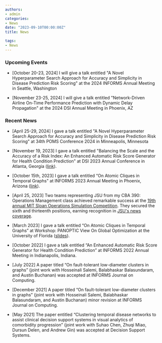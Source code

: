 ```yaml
---
authors:
- admin
categories:
- News
date: "2023-09-10T00:00:00Z"
title: News

tags:
- News
---
```


### Upcoming Events

- [October 20-23, 2024] I will give a talk entitled "A Novel Hyperparameter Search Approach for Accuracy and Simplicity in Disease Prediction Risk Scoring" at the 2024 INFORMS Annual Meeting in Seattle, Washington

- [November 23-25, 2024] I will give a talk entitled "Network-Driven Airline On-Time Performance Prediction with Dynamic Delay Propagation" at the 2024 DSI Annual Meeting in Phoenix, AZ

### Recent News

- [April 25-29, 2024] I gave a talk entitled "A Novel Hyperparameter Search Approach for Accuracy and Simplicity in Disease Prediction Risk Scoring" at 34th POMS Conference 2024 in Minneapolis, Minnesota

- [November 19, 2023] I gave a talk entitled "Balancing the Scale and the Accuracy of a Risk Index: An Enhanced Automatic Risk Score Generator for Health Condition Prediction" at DSI 2023 Annual Conference in Atlanta, Georgia ([link](https://convention2.allacademic.com/one/dsi/dsi23/index.php?cmd=Online+Program+View+Session&selected_session_id=2099713&PHPSESSID=23v4behj8b1kp2lrvohql3g7es)).

- [October 15th, 2023] I gave a talk entitled “On Atomic Cliques in Temporal Graphs” at INFORMS 2023 Annual Meeting in Phoenix, Arizona ([link](https://www.abstractsonline.com/pp8/#!/10856/session/80Integer)).

- [April 25, 2023] Two teams representing JSU from my CBA 390: Operations Management class achieved remarkable success at the [19th annual MIT Sloan Operations Simulation Competition](https://sloangroups.mit.edu/operationsmanagement/opssimcom-2023/). They secured the sixth and thirteenth positions, earning recognition in [JSU's news coverage](https://www.jsu.edu/news/articles/2023/06/business-students-place-sixth-in-global-competition--.html).
- [March 2023] I gave a talk entitled “On Atomic Cliques in Temporal Graphs” at Workshop: PANOPTIC View On Global Optimization at the University of Florida ([slides](/publication/2021-2025/atomic-clique-2023/PANOPTIC_UFL_Lu.pdf)).

- [October 2022] I gave a talk entitled “An Enhanced Automatic Risk Score Generator for Health Condition Prediction” at INFORMS 2022 Annual Meeting in Indianapolis, Indiana.
- [July 2022] A paper titled “On fault-tolerant low-diameter clusters in graphs” (joint work with Hosseinali Salemi, Balabhaskar Balasundaram, and Austin Buchanan) was accepted at INFORMS Journal on Computing.
- [December 2021] A paper titled “On fault-tolerant low-diameter clusters in graphs” (joint work with Hosseinali Salemi, Balabhaskar Balasundaram, and Austin Buchanan) minor revision at INFORMS Journal on Computing.
- [May 2021] The paper entitled “Clustering temporal disease networks to assist clinical decision support systems in visual analytics of comorbidity progression” (joint work with Suhao Chen, Zhuqi Miao, Dursun Delen, and Andrew Gin) was accepted at Decision Support Systems.

